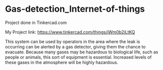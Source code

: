 # Gas-detection_Internet-of-things
Project done in Tinkercad.com

My Project link: https://www.tinkercad.com/things/iWm0b2iLtKQ

This system can be used by operators in the area where the leak is occurring can be alerted by a gas detector, giving them the chance to evacuate. Because many gases may be hazardous to biological life, such as people or animals, this sort of equipment is essential. Increased levels of these gases in the atmosphere will be highly hazardous.
